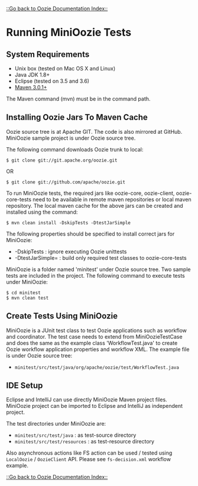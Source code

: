 

[::Go back to Oozie Documentation Index::](index.html)

# Running MiniOozie Tests

<!-- MACRO{toc|fromDepth=1|toDepth=4} -->

## System Requirements

   * Unix box (tested on Mac OS X and Linux)
   * Java JDK 1.8+
   * Eclipse (tested on 3.5 and 3.6)
   * [Maven 3.0.1+](http://maven.apache.org/)

The Maven command (mvn) must be in the command path.

## Installing Oozie Jars To Maven Cache

Oozie source tree is at Apache GIT. The code is also mirrored at GitHub. MiniOozie sample project is under Oozie source tree.

The following command downloads Oozie trunk to local:


```
$ git clone git://git.apache.org/oozie.git
```

OR


```
$ git clone git://github.com/apache/oozie.git
```

To run MiniOozie tests, the required jars like oozie-core, oozie-client, oozie-core-tests need to be
available in remote maven repositories or local maven repository. The local maven cache for the above
jars can be created and installed using the command:


```
$ mvn clean install -DskipTests -DtestJarSimple
```

The following properties should be specified to install correct jars for MiniOozie:

   * -DskipTests       : ignore executing Oozie unittests
   * -DtestJarSimple=  : build only required test classes to oozie-core-tests

MiniOozie is a folder named 'minitest' under Oozie source tree. Two sample tests are included in the project.
The following command to execute tests under MiniOozie:


```
$ cd minitest
$ mvn clean test
```

## Create Tests Using MiniOozie

MiniOozie is a JUnit test class to test Oozie applications such as workflow and coordinator. The test case
needs to extend from MiniOozieTestCase and does the same as the example class 'WorkflowTest.java' to create Oozie
workflow application properties and workflow XML. The example file is under Oozie source tree:

   * `minitest/src/test/java/org/apache/oozie/test/WorkflowTest.java`

## IDE Setup

Eclipse and IntelliJ can use directly MiniOozie Maven project files. MiniOozie project can be imported to
Eclipse and IntelliJ as independent project.

The test directories under MiniOozie are:

   * `minitest/src/test/java` : as test-source directory
   * `minitest/src/test/resources` : as test-resource directory


Also asynchronous actions like FS action can be used / tested using `LocalOozie` / `OozieClient` API.
Please see `fs-decision.xml` workflow example.

[::Go back to Oozie Documentation Index::](index.html)


